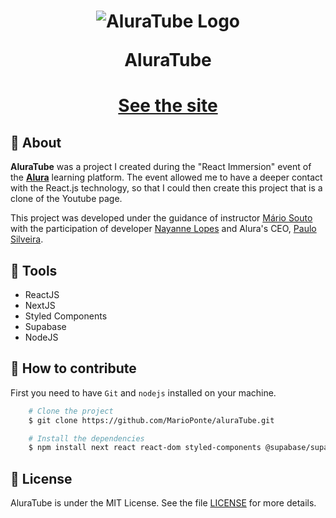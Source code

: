 <h1 align="center">
    <img src="public/images/gifSite.gif" alt="AluraTube Logo">
    <p>AluraTube</p>
</h1>

<h1 align="center">
    <a href="https://alura-tube-chi.vercel.app/"><p>See the site</p></a>
</h1>

## 📕 About

**AluraTube** was a project I created during the "React Immersion" event of the [**Alura**](https://www.alura.com.br) learning platform. The event allowed me to have a deeper contact with the React.js technology, so that I could then create this project that is a clone of the Youtube page.

This project was developed under the guidance of instructor [Mário Souto](https://github.com/omariosouto) with the participation of developer [Nayanne Lopes](https://github.com/NayanneBatista) and Alura's CEO, [Paulo Silveira](https://github.com/peas).

## 🔨 Tools

- ReactJS
- NextJS
- Styled Components
- Supabase
- NodeJS

## 📝 How to contribute

First you need to have `Git` and `nodejs` installed on your machine.

```bash
    # Clone the project
    $ git clone https://github.com/MarioPonte/aluraTube.git
```

```bash
    # Install the dependencies
    $ npm install next react react-dom styled-components @supabase/supabase-js
```

## 📜 License

AluraTube is under the MIT License. See the file [LICENSE](https://github.com/MarioPonte/aluraTube/blob/main/LICENSE) for more details.

